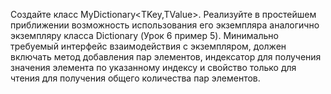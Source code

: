 Создайте класс MyDictionary<TKey,TValue>. Реализуйте в простейшем приближении возможность использования его экземпляра аналогично экземпляру класса Dictionary (Урок 6 пример 5). Минимально требуемый интерфейс взаимодействия с экземпляром, должен включать метод добавления пар элементов, индексатор для получения значения элемента по указанному индексу и свойство только для чтения для получения общего количества пар элементов.  
